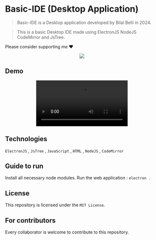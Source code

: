 # Basic-IDE (Desktop Application)
> Basic-IDE is a Desktop application developed by Bilal Belli in 2024.

> This is a basic Desktop IDE made using ElectronJS NodeJS CodeMirror and JsTree.

Please consider supporting me ❤️
<div align="center"><a href="https://www.buymeacoffee.com/bbelli"><img src="https://img.buymeacoffee.com/button-api/?text=Buy me a coffee&slug=bbelli&button_colour=FFDD00&font_colour=000000&font_family=Cookie&outline_colour=000000&coffee_colour=ffffff"/></a></div>

## Demo
<div align="center">
   <video src="https://github.com/Bilal-Belli/Basic-IDE/assets/74218805/c31d0f58-96c3-4812-a919-b111294db131"></video>
</div>

## Technologies
``ElectronJS`` , ``JsTree`` , ``JavaScript`` , ``HTML`` , ``NodeJS`` , ``CodeMirror``
## Guide to run
Install all necessary node modules.
Run the web application : ``electron .``

## License
This repository is licensed under the ``MIT License``.

## For contributors
Every collaborator is welcome to contribute to this repository.
